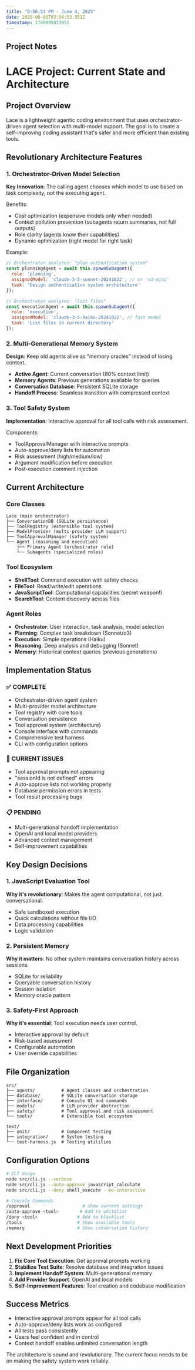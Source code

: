 ```yaml
---
title: "8:56:53 PM - June 4, 2025"
date: 2025-06-05T03:56:53.951Z
timestamp: 1749095813951
---
```


## Project Notes

# LACE Project: Current State and Architecture

## Project Overview
Lace is a lightweight agentic coding environment that uses orchestrator-driven agent selection with multi-model support. The goal is to create a self-improving coding assistant that's safer and more efficient than existing tools.

## Revolutionary Architecture Features

### 1. Orchestrator-Driven Model Selection
**Key Innovation**: The calling agent chooses which model to use based on task complexity, not the executing agent.

Benefits:
- Cost optimization (expensive models only when needed)
- Context pollution prevention (subagents return summaries, not full outputs)
- Role clarity (agents know their capabilities)
- Dynamic optimization (right model for right task)

Example:
```javascript
// Orchestrator analyzes: "plan authentication system" 
const planningAgent = await this.spawnSubagent({
  role: 'planning',
  assignedModel: 'claude-3-5-sonnet-20241022', // or 'o3-mini' 
  task: 'Design authentication system architecture'
});

// Orchestrator analyzes: "list files"
const executionAgent = await this.spawnSubagent({
  role: 'execution', 
  assignedModel: 'claude-3-5-haiku-20241022', // fast model
  task: 'List files in current directory'
});
```

### 2. Multi-Generational Memory System
**Design**: Keep old agents alive as "memory oracles" instead of losing context.

- **Active Agent**: Current conversation (80% context limit)
- **Memory Agents**: Previous generations available for queries
- **Conversation Database**: Persistent SQLite storage
- **Handoff Process**: Seamless transition with compressed context

### 3. Tool Safety System
**Implementation**: Interactive approval for all tool calls with risk assessment.

Components:
- ToolApprovalManager with interactive prompts
- Auto-approve/deny lists for automation
- Risk assessment (high/medium/low)
- Argument modification before execution
- Post-execution comment injection

## Current Architecture

### Core Classes
```
Lace (main orchestrator)
├── ConversationDB (SQLite persistence)
├── ToolRegistry (extensible tool system)
├── ModelProvider (multi-provider LLM support)
├── ToolApprovalManager (safety system)
└── Agent (reasoning and execution)
    ├── Primary Agent (orchestrator role)
    └── Subagents (specialized roles)
```

### Tool Ecosystem
- **ShellTool**: Command execution with safety checks
- **FileTool**: Read/write/edit operations  
- **JavaScriptTool**: Computational capabilities (secret weapon!)
- **SearchTool**: Content discovery across files

### Agent Roles
- **Orchestrator**: User interaction, task analysis, model selection
- **Planning**: Complex task breakdown (Sonnet/o3)
- **Execution**: Simple operations (Haiku)
- **Reasoning**: Deep analysis and debugging (Sonnet)
- **Memory**: Historical context queries (previous generations)

## Implementation Status

### ✅ COMPLETE
- Orchestrator-driven agent system
- Multi-provider model architecture  
- Tool registry with core tools
- Conversation persistence
- Tool approval system (architecture)
- Console interface with commands
- Comprehensive test harness
- CLI with configuration options

### 🚨 CURRENT ISSUES
- Tool approval prompts not appearing
- "sessionId is not defined" errors
- Auto-approve lists not working properly
- Database permission errors in tests
- Tool result processing bugs

### 📋 PENDING
- Multi-generational handoff implementation
- OpenAI and local model providers
- Advanced context management
- Self-improvement capabilities

## Key Design Decisions

### 1. JavaScript Evaluation Tool
**Why it's revolutionary**: Makes the agent computational, not just conversational.
- Safe sandboxed execution
- Quick calculations without file I/O
- Data processing capabilities
- Logic validation

### 2. Persistent Memory
**Why it matters**: No other system maintains conversation history across sessions.
- SQLite for reliability
- Queryable conversation history
- Session isolation
- Memory oracle pattern

### 3. Safety-First Approach
**Why it's essential**: Tool execution needs user control.
- Interactive approval by default
- Risk-based assessment
- Configurable automation
- User override capabilities

## File Organization
```
src/
├── agents/          # Agent classes and orchestration
├── database/        # SQLite conversation storage
├── interface/       # Console UI and commands
├── models/          # LLM provider abstraction
├── safety/          # Tool approval and risk assessment
└── tools/           # Extensible tool ecosystem

test/
├── unit/            # Component testing
├── integration/     # System testing
└── test-harness.js  # Testing utilities
```

## Configuration Options
```bash
# CLI Usage
node src/cli.js --verbose
node src/cli.js --auto-approve javascript_calculate
node src/cli.js --deny shell_execute --no-interactive

# Console Commands
/approval                    # Show current settings
/auto-approve <tool>        # Add to whitelist
/deny <tool>               # Add to blacklist
/tools                     # Show available tools
/memory                    # Show conversation history
```

## Next Development Priorities

1. **Fix Core Tool Execution**: Get approval prompts working
2. **Stabilize Test Suite**: Resolve database and integration issues  
3. **Implement Handoff System**: Multi-generational memory
4. **Add Provider Support**: OpenAI and local models
5. **Self-Improvement Features**: Tool creation and codebase modification

## Success Metrics
- Interactive approval prompts appear for all tool calls
- Auto-approve/deny lists work as configured
- All tests pass consistently
- Users feel confident and in control
- Context handoff enables unlimited conversation length

The architecture is sound and revolutionary. The current focus needs to be on making the safety system work reliably.

